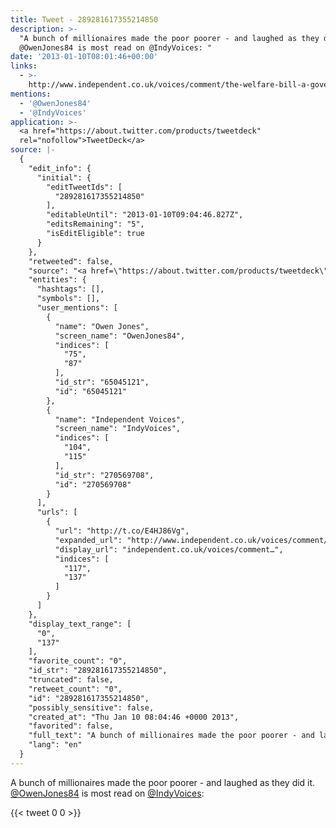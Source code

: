 ```yaml
---
title: Tweet - 289281617355214850
description: >-
  "A bunch of millionaires made the poor poorer - and laughed as they did it.
  @OwenJones84 is most read on @IndyVoices: "
date: '2013-01-10T08:01:46+00:00'
links:
  - >-
    http://www.independent.co.uk/voices/comment/the-welfare-bill-a-government-of-millionaires-just-made-the-poor-poorer--and-laughed-as-they-did-it-8443619.html
mentions:
  - '@OwenJones84'
  - '@IndyVoices'
application: >-
  <a href="https://about.twitter.com/products/tweetdeck"
  rel="nofollow">TweetDeck</a>
source: |-
  {
    "edit_info": {
      "initial": {
        "editTweetIds": [
          "289281617355214850"
        ],
        "editableUntil": "2013-01-10T09:04:46.827Z",
        "editsRemaining": "5",
        "isEditEligible": true
      }
    },
    "retweeted": false,
    "source": "<a href=\"https://about.twitter.com/products/tweetdeck\" rel=\"nofollow\">TweetDeck</a>",
    "entities": {
      "hashtags": [],
      "symbols": [],
      "user_mentions": [
        {
          "name": "Owen Jones",
          "screen_name": "OwenJones84",
          "indices": [
            "75",
            "87"
          ],
          "id_str": "65045121",
          "id": "65045121"
        },
        {
          "name": "Independent Voices",
          "screen_name": "IndyVoices",
          "indices": [
            "104",
            "115"
          ],
          "id_str": "270569708",
          "id": "270569708"
        }
      ],
      "urls": [
        {
          "url": "http://t.co/E4HJ86Vg",
          "expanded_url": "http://www.independent.co.uk/voices/comment/the-welfare-bill-a-government-of-millionaires-just-made-the-poor-poorer--and-laughed-as-they-did-it-8443619.html",
          "display_url": "independent.co.uk/voices/comment…",
          "indices": [
            "117",
            "137"
          ]
        }
      ]
    },
    "display_text_range": [
      "0",
      "137"
    ],
    "favorite_count": "0",
    "id_str": "289281617355214850",
    "truncated": false,
    "retweet_count": "0",
    "id": "289281617355214850",
    "possibly_sensitive": false,
    "created_at": "Thu Jan 10 08:04:46 +0000 2013",
    "favorited": false,
    "full_text": "A bunch of millionaires made the poor poorer - and laughed as they did it. @OwenJones84 is most read on @IndyVoices: http://t.co/E4HJ86Vg",
    "lang": "en"
  }
---
```

A bunch of millionaires made the poor poorer - and laughed as they did it. [@OwenJones84](https://twitter.com/@OwenJones84) is most read on [@IndyVoices](https://twitter.com/@IndyVoices): 
    
{{< tweet 0 0 >}}
    
